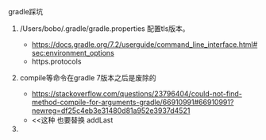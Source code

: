 gradle踩坑

1. /Users/bobo/.gradle/gradle.properties 配置tls版本。
    * https://docs.gradle.org/7.2/userguide/command_line_interface.html#sec:environment_options
    * https.protocols

2. compile等命令在gradle 7版本之后是废除的
    * https://stackoverflow.com/questions/23796404/could-not-find-method-compile-for-arguments-gradle/66910991#66910991?newreg=df25c4eb3e31480d81a952e3937d4521
    * <<这种 也要替换 addLast

3. 

